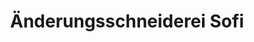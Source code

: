 ---
title: "Änderungsschneiderei Sofi"
url: /kaarst/aenderungsschneiderei-sofi/
shop: Schneiderei
---